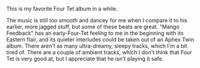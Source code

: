 This is my favorite Four Tet album in a while.

The music is still too smooth and dancey for me
when I compare it to his earlier, more jagged stuff, but
some of these beats are great. "Mango Feedback" has
an early-Four-Tet feeling to me in the beginning with its
Eastern flair, and its quieter interludes could be
taken out of an Aphex Twin album. There aren't as many
ultra-dreamy, sleepy tracks, which I'm a bit tired of.
There are a couple of ambient tracks, which I don't think
that Four Tet is very good at, but I appreciate that he isn't
playing it safe.
